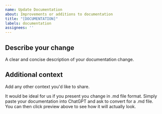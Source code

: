 ```yaml
---
name: Update Documentation
about: Improvements or additions to documentation
title: "[DOCUMENTATION]"
labels: documentation
assignees: ''
---
```


## Describe your change
A clear and concise description of your documentation change.

## Additional context
Add any other context you'd like to share. 

It would be ideal for us if you present you change in .md file format. Simply paste your documentation into ChatGPT and ask to convert for a .md file. You can then click preview above to see how it will actually look.
